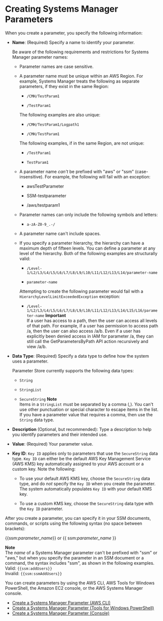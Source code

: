 # Creating Systems Manager Parameters<a name="sysman-paramstore-su-create"></a>

When you create a parameter, you specify the following information:

+ **Name**: \(Required\) Specify a name to identify your parameter\. 

  Be aware of the following requirements and restrictions for Systems Manager parameter names:

  + Parameter names are case sensitive\.

  + A parameter name must be unique within an AWS Region\. For example, Systems Manager treats the following as separate parameters, if they exist in the same Region:

    + `/CMH/TestParam1`

    + `/TestParam1`

    The following examples are also unique:

    + `/CMH/TestParam1/Logpath1`

    + `/CMH/TestParam1`

    The following examples, if in the same Region, are not unique:

    + `/TestParam1`

    + `TestParam1`

  + A parameter name *can't* be prefixed with "aws" or "ssm" \(case\-insensitive\)\. For example, the following will fail with an exception:

    + awsTestParameter

    + SSM\-testparameter

    + /aws/testparam1

  + Parameter names can only include the following symbols and letters:

    + `a-zA-Z0-9_.-/`

  + A parameter name can't include spaces\.

  + If you specify a parameter hierarchy, the hierarchy can have a maximum depth of fifteen levels\. You can define a parameter at any level of the hierarchy\. Both of the following examples are structurally valid:

    + `/Level-1/L2/L3/L4/L5/L6/L7/L8/L9/L10/L11/L12/L13/L14/parameter-name`

    + `parameter-name`

    Attempting to create the following parameter would fail with a `HierarchyLevelLimitExceededException` exception:

    + `/Level-1/L2/L3/L4/L5/L6/L7/L8/L9/L10/L11/L12/L13/L14/L15/L16/parameter-name`
**Important**  
If a user has access to a path, then the user can access all levels of that path\. For example, if a user has permission to access path /a, then the user can also access /a/b\. Even if a user has explicitly been denied access in IAM for parameter /a, they can still call the GetParametersByPath API action recursively and view /a/b\.

+ **Data Type**: \(Required\) Specify a data type to define how the system uses a parameter\. 

  Parameter Store currently supports the following data types:

  + `String`

  + `StringList`

  + `SecureString`
**Note**  
Items in a `StringList` must be separated by a comma \(,\)\. You can't use other punctuation or special character to escape items in the list\. If you have a parameter value that requires a comma, then use the `String` data type\.

+ **Description** \(Optional, but recommended\): Type a description to help you identify parameters and their intended use\.

+ **Value**: \(Required\) Your parameter value\.

+ **Key ID**: `Key ID` applies only to parameters that use the `SecureString` data type\. `Key ID` can either be the default AWS Key Management Service \(AWS KMS\) key automatically assigned to your AWS account or a custom key\. Note the following:

  + To use your default AWS KMS key, choose the `SecureString` data type, and do *not* specify the `Key ID` when you create the parameter\. The system automatically populates `Key ID` with your default KMS key\. 

  + To use a custom KMS key, choose the `SecureString` data type with the `Key ID` parameter\. 

After you create a parameter, you can specify it in your SSM documents, commands, or scripts using the following syntax \(no space between brackets\):

\{\{ssm:*parameter\_name*\}\} or \{\{ ssm:*parameter\_name* \}\}

**Note**  
The *name* of a Systems Manager parameter can't be prefixed with "ssm" or "aws," but when you specify the parameter in an SSM document or a command, the syntax includes "ssm", as shown in the following examples\.  
Valid: `{{ssm:addUsers}}`  
Invalid: `{{ssm:ssmAddUsers}}`

You can create parameters by using the AWS CLI, AWS Tools for Windows PowerShell, the Amazon EC2 console, or the AWS Systems Manager console\.


+ [Create a Systems Manager Parameter \(AWS CLI\)](param-create-cli.md)
+ [Create a Systems Manager Parameter \(Tools for Windows PowerShell\)](param-create-ps.md)
+ [Create a Systems Manager Parameter \(Console\)](param-create-console.md)